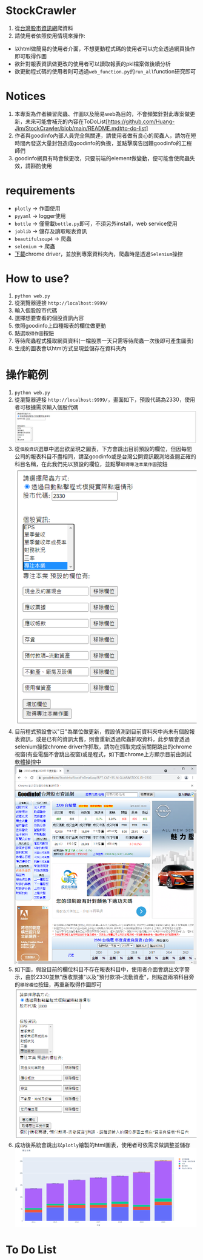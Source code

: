 # StockCrawler
1. 從[台灣股市資訊網](https://goodinfo.tw/StockInfo/index.asp)爬資料
2. 請使用者依照使用情境來操作:
  + 以html做簡易的使用者介面，不想更動程式碼的使用者可以完全透過網頁操作即可取得作圖
  + 欲針對報表資訊做更改的使用者可以讀取報表的pkl檔案做後續分析
  + 欲更動程式碼的使用者則可透過`web_function.py`的`run_all`function研究即可

# Notices
1. 本專案為作者練習爬蟲、作圖以及簡易web為目的，不會頻繁針對此專案做更新，未來可能會補充的內容在ToDoList[https://github.com/Huang-Jim/StockCrawler/blob/main/README.md#to-do-list]
3. 作者與goodinfo內部人員完全無關連，請使用者做有良心的爬蟲人，請勿在短時間內發送大量封包造成goodinfo的負擔，並點擊廣告回饋goodinfo的工程師們
4. goodinfo網頁有時會做更改，只要前端的element做變動，便可能會使爬蟲失效，請斟酌使用

# requirements
+ `plotly` -> 作圖使用
+ `pyyaml` -> logger使用
+ `bottle` -> 僅需載`bottle.py`即可，不須另外install，web service使用
+ `joblib` -> 儲存及讀取報表資訊
+ `beautifulsoup4` -> 爬蟲
+ `selenium` -> 爬蟲
+ [下載](https://chromedriver.chromium.org/downloads)chrome driver，並放到專案資料夾內，爬蟲時是透過`Selenium`操控

# How to use?
1. `python web.py`
2. 從瀏覽器連接 `http://localhost:9999/`
3. 輸入個股股市代碼
4. 選擇想要查看的個股資訊內容
5. 依照goodinfo上四種報表的欄位做更動
6. 點選`取得作圖`按鈕
7. 等待爬蟲程式獲取網頁資料(一檔股票一天只需等待爬蟲一次後即可產生圖表)
8. 生成的圖表會以html方式呈現並儲存在資料夾內

# 操作範例
1. `python web.py`
2. 從瀏覽器連接 `http://localhost:9999/`，畫面如下，預設代碼為2330，使用者可根據需求輸入個股代碼
![操作者介面](https://github.com/Huang-Jim/StockCrawler/blob/main/fid_source/init_screen.png)
3. 從`個股資訊`選單中選出欲呈現之圖表，下方會跳出目前預設的欄位，但因每間公司的報表科目不盡相同，請至goodinfo或是台灣公開資訊觀測站查閱正確的科目名稱，在此我們先以預設的欄位，並點擊`取得專注本業作圖`按鈕
![操作者介面](https://github.com/Huang-Jim/StockCrawler/blob/main/fid_source/example_%E5%B0%88%E6%B3%A8%E6%9C%AC%E6%A5%AD_1.png)
4. 目前程式預設會以"日"為單位做更新，假設偵測到目前資料夾中尚未有個股報表資訊，或是已有的資訊太舊，則會重新透過爬蟲抓取資料，此步驟會透過selenium操控chrome driver作抓取，請勿在抓取完成前關閉跳出的chrome視窗(有些電腦不會跳出視窗)或是程式，如下圖chrome上方顯示目前由測試軟體操控中
![操作者介面](https://github.com/Huang-Jim/StockCrawler/blob/main/fid_source/example_selenium.png)
5. 如下圖，假設目前的欄位科目不存在報表科目中，使用者介面會跳出文字警示，由於2330並無"應收票據"以及"預付款項–流動資產"，則點選兩項科目旁的`移除欄位`按鈕，再重新取得作圖即可
![操作者介面](https://github.com/Huang-Jim/StockCrawler/blob/main/fid_source/example_%E5%B0%88%E6%B3%A8%E6%9C%AC%E6%A5%AD_3.png)
6. 成功後系統會跳出以`plotly`繪製的html圖表，使用者可依需求做調整並儲存
![操作者介面](https://github.com/Huang-Jim/StockCrawler/blob/main/fid_source/example_%E5%B0%88%E6%B3%A8%E6%9C%AC%E6%A5%AD_4.png)

# To Do List
